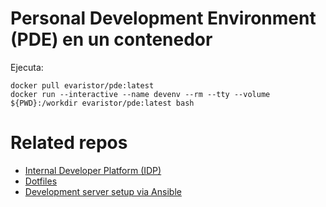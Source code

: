 # Personal Development Environment (PDE) en un contenedor

Ejecuta:

```shell
docker pull evaristor/pde:latest
docker run --interactive --name devenv --rm --tty --volume ${PWD}:/workdir evaristor/pde:latest bash
```

# Related repos

- [Internal Developer Platform (IDP)](https://github.com/IslasGEI/devenv)
- [Dotfiles](https://github.com/devarops/dotfiles)
- [Development server setup via Ansible](https://github.com/IslasGECI/development_server_setup)
